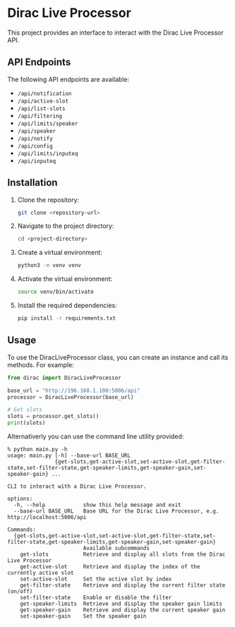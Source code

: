 # Dirac Live Processor

This project provides an interface to interact with the Dirac Live Processor API.

## API Endpoints

The following API endpoints are available:

- `/api/notification`
- `/api/active-slot`
- `/api/list-slots`
- `/api/filtering`
- `/api/limits/speaker`
- `/api/speaker`
- `/api/notify`
- `/api/config`
- `/api/limits/inputeq`
- `/api/inputeq`

## Installation

1. Clone the repository:
   ```sh
   git clone <repository-url>
   ```
2. Navigate to the project directory:
   ```sh
   cd <project-directory>
   ```
3. Create a virtual environment:
   ```sh
   python3 -m venv venv
   ```
4. Activate the virtual environment:
   ```sh
   source venv/bin/activate
   ```
5. Install the required dependencies:
   ```sh
   pip install -r requirements.txt
   ```

## Usage

To use the DiracLiveProcessor class, you can create an instance and call its methods. For example:

```python
from dirac import DiracLiveProcessor

base_url = "http://196.168.1.100:5006/api"
processor = DiracLiveProcessor(base_url)

# Get slots
slots = processor.get_slots()
print(slots)
```

Alternativerly you can use the command line utility provided:

```
% python main.py -h
usage: main.py [-h] --base-url BASE_URL
               {get-slots,get-active-slot,set-active-slot,get-filter-state,set-filter-state,get-speaker-limits,get-speaker-gain,set-speaker-gain} ...

CLI to interact with a Dirac Live Processor.

options:
  -h, --help            show this help message and exit
  --base-url BASE_URL   Base URL for the Dirac Live Processor, e.g. http://localhost:5006/api

Commands:
  {get-slots,get-active-slot,set-active-slot,get-filter-state,set-filter-state,get-speaker-limits,get-speaker-gain,set-speaker-gain}
                        Available subcommands
    get-slots           Retrieve and display all slots from the Dirac Live Processor
    get-active-slot     Retrieve and display the index of the currently active slot
    set-active-slot     Set the active slot by index
    get-filter-state    Retrieve and display the current filter state (on/off)
    set-filter-state    Enable or disable the filter
    get-speaker-limits  Retrieve and display the speaker gain limits
    get-speaker-gain    Retrieve and display the current speaker gain
    set-speaker-gain    Set the speaker gain
```
